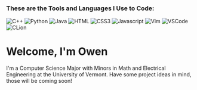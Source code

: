 
<h3>These are the Tools and Languages I Use to Code:</h3>
<p>
<img alt="C++"
src="https://img.shields.io/badge/c++-%2300599C.svg?style=for-the-badge&logo=c%2B%2B&logoColor=white" />
<img alt="Python"
src="https://img.shields.io/badge/python-3670A0?style=for-the-badge&logo=python&logoColor=ffdd54" />
<img alt="Java"
src="https://img.shields.io/badge/java-%23ED8B00.svg?style=for-the-badge&logo=openjdk&logoColor=white" />
<img alt="HTML"
src="https://img.shields.io/badge/html5-%23E34F26.svg?style=for-the-badge&logo=html5&logoColor=white" />
<img alt="CSS3"
src="https://img.shields.io/badge/css3-%231572B6.svg?style=for-the-badge&logo=css3&logoColor=white" />
<img alt="Javascript"
src="https://img.shields.io/badge/javascript-%23323330.svg?style=for-the-badge&logo=javascript&logoColor=%23F7DF1E" />
<img alt="Vim"
src="https://img.shields.io/badge/VIM-%2311AB00.svg?style=for-the-badge&logo=vim&logoColor=white" />
<img alt="VSCode"
src="https://img.shields.io/badge/Visual%20Studio%20Code-0078d7.svg?style=for-the-badge&logo=visual-studio-code&logoColor=white" />
<img alt="CLion"
src="https://img.shields.io/badge/CLion-black?style=for-the-badge&logo=clion&logoColor=white" />


</p>

# Welcome, I'm Owen

I'm a Computer Science Major with Minors in Math and Electrical Engineering at the University of Vermont. Have some project ideas in mind, those will be coming soon!
